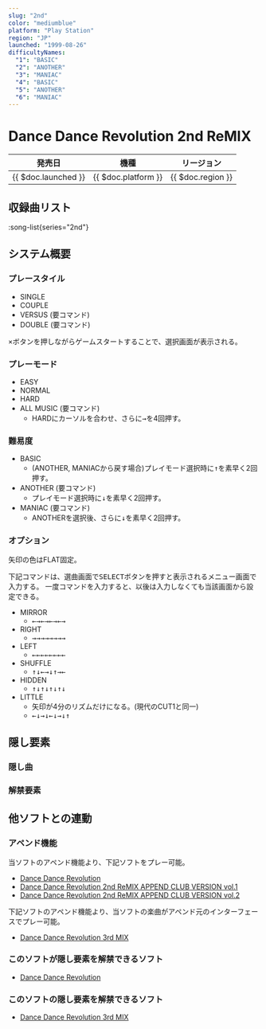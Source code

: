 ```yaml
---
slug: "2nd"
color: "mediumblue"
platform: "Play Station"
region: "JP"
launched: "1999-08-26"
difficultyNames:
  "1": "BASIC"
  "2": "ANOTHER"
  "3": "MANIAC"
  "4": "BASIC"
  "5": "ANOTHER"
  "6": "MANIAC"
---
```


# Dance Dance Revolution 2nd ReMIX

|発売日|機種|リージョン|
|------|----|---------|
|{{ $doc.launched }}|{{ $doc.platform }}|{{ $doc.region }}|

## 収録曲リスト

:song-list{series="2nd"}

## システム概要

### プレースタイル

- SINGLE
- COUPLE
- VERSUS (要コマンド)
- DOUBLE (要コマンド)

<kbd>×</kbd>ボタンを押しながらゲームスタートすることで、選択画面が表示される。

### プレーモード

- EASY
- NORMAL
- HARD
- ALL MUSIC (要コマンド)
  - HARDにカーソルを合わせ、さらに<kbd>→</kbd>を4回押す。

### 難易度

- BASIC
  - (ANOTHER, MANIACから戻す場合)プレイモード選択時に<kbd>↑</kbd>を素早く2回押す。
- ANOTHER (要コマンド)
  - プレイモード選択時に<kbd>↓</kbd>を素早く2回押す。
- MANIAC (要コマンド)
  - ANOTHERを選択後、さらに<kbd>↓</kbd>を素早く2回押す。

### オプション

矢印の色はFLAT固定。

下記コマンドは、選曲画面で<kbd>SELECT</kbd>ボタンを押すと表示されるメニュー画面で入力する。
一度コマンドを入力すると、以後は入力しなくても当該画面から設定できる。

- MIRROR
  - <kbd>←→←→←→←→</kbd>
- RIGHT
  - <kbd>→→→→→→→→</kbd>
- LEFT
  - <kbd>←←←←←←←←</kbd>
- SHUFFLE
  - <kbd>↑↓←→↓↑→←</kbd>
- HIDDEN
  - <kbd>↑↓↑↓↑↓↑↓</kbd>
- LITTLE
  - 矢印が4分のリズムだけになる。(現代のCUT1と同一)
  - <kbd>←↓→↓←↓→↓↑</kbd>

## 隠し要素

### 隠し曲

### 解禁要素

## 他ソフトとの連動

### アペンド機能

当ソフトのアペンド機能より、下記ソフトをプレー可能。

- [Dance Dance Revolution](/series/1st-jp)
- [Dance Dance Revolution 2nd ReMIX APPEND CLUB VERSION vol.1](/series/club-1)
- [Dance Dance Revolution 2nd ReMIX APPEND CLUB VERSION vol.2](/series/club-2)

下記ソフトのアペンド機能より、当ソフトの楽曲がアペンド元のインターフェースでプレー可能。

- [Dance Dance Revolution 3rd MIX](/series/3rd)

### このソフトが隠し要素を解禁できるソフト

- [Dance Dance Revolution](/series/1st-jp)

### このソフトの隠し要素を解禁できるソフト

- [Dance Dance Revolution 3rd MIX](/series/3rd)
